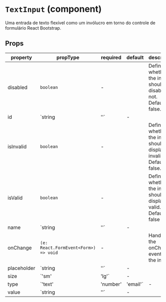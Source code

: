# `TextInput` (component)

Uma entrada de texto flexível como um invólucro em torno do controle de formulário React Bootstrap.

## Props

| property    | propType                             | required | default | description                                                             |
| ----------- | ------------------------------------ | -------- | ------- | ----------------------------------------------------------------------- |
| disabled    | `boolean`                            | -        |         | Defines whether the input should be disabled or not. Defaults to false. |
| id          | `string | ''`                        | -        |         | The id value of the input                                               |
| isInvalid   | `boolean`                            | -        |         | Defines whether the input should display as invalid. Defaults to false. |
| isValid     | `boolean`                            | -        |         | Defines whether the input should display as valid. Defaults to false    |
| name        | `string | ''`                        | -        |         | The name of the input                                                   |
| onChange    | `(e: React.FormEvent<Form>) => void` | -        |         | Handles the onChange event for the input                                |
| placeholder | `string | ''`                        | -        |         |                                                                         |
| size        | `'sm' | 'lg'`                        | -        |         | Defines the size of the input. Defaults to 'lg'                         |
| type        | `'text' | 'number' | 'email'`        | -        |         | Defines the type of the input. Defaults to 'text' if not specified.     |
| value       | `string | ''`                        | -        |         | The value of the input                                                  |
